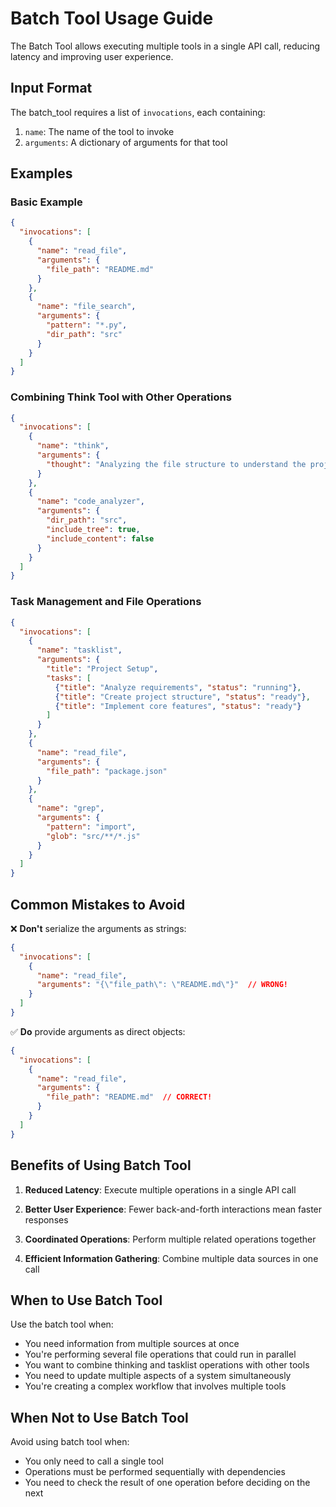 # Batch Tool Usage Guide

The Batch Tool allows executing multiple tools in a single API call, reducing latency and improving user experience.

## Input Format

The batch_tool requires a list of `invocations`, each containing:
1. `name`: The name of the tool to invoke
2. `arguments`: A dictionary of arguments for that tool

## Examples

### Basic Example

```json
{
  "invocations": [
    {
      "name": "read_file",
      "arguments": {
        "file_path": "README.md"
      }
    },
    {
      "name": "file_search",
      "arguments": {
        "pattern": "*.py",
        "dir_path": "src"
      }
    }
  ]
}
```

### Combining Think Tool with Other Operations

```json
{
  "invocations": [
    {
      "name": "think",
      "arguments": {
        "thought": "Analyzing the file structure to understand the project organization."
      }
    },
    {
      "name": "code_analyzer",
      "arguments": {
        "dir_path": "src",
        "include_tree": true,
        "include_content": false
      }
    }
  ]
}
```

### Task Management and File Operations

```json
{
  "invocations": [
    {
      "name": "tasklist",
      "arguments": {
        "title": "Project Setup",
        "tasks": [
          {"title": "Analyze requirements", "status": "running"},
          {"title": "Create project structure", "status": "ready"},
          {"title": "Implement core features", "status": "ready"}
        ]
      }
    },
    {
      "name": "read_file",
      "arguments": {
        "file_path": "package.json"
      }
    },
    {
      "name": "grep",
      "arguments": {
        "pattern": "import",
        "glob": "src/**/*.js"
      }
    }
  ]
}
```

## Common Mistakes to Avoid

❌ **Don't** serialize the arguments as strings:
```json
{
  "invocations": [
    {
      "name": "read_file",
      "arguments": "{\"file_path\": \"README.md\"}"  // WRONG!
    }
  ]
}
```

✅ **Do** provide arguments as direct objects:
```json
{
  "invocations": [
    {
      "name": "read_file",
      "arguments": {
        "file_path": "README.md"  // CORRECT!
      }
    }
  ]
}
```

## Benefits of Using Batch Tool

1. **Reduced Latency**: Execute multiple operations in a single API call

2. **Better User Experience**: Fewer back-and-forth interactions mean faster responses

3. **Coordinated Operations**: Perform multiple related operations together

4. **Efficient Information Gathering**: Combine multiple data sources in one call

## When to Use Batch Tool

Use the batch tool when:

- You need information from multiple sources at once
- You're performing several file operations that could run in parallel
- You want to combine thinking and tasklist operations with other tools
- You need to update multiple aspects of a system simultaneously
- You're creating a complex workflow that involves multiple tools

## When Not to Use Batch Tool

Avoid using batch tool when:

- You only need to call a single tool
- Operations must be performed sequentially with dependencies
- You need to check the result of one operation before deciding on the next